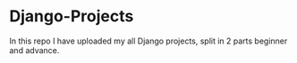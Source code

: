 # Django-Projects
In this repo I have uploaded my all Django projects, split in 2 parts beginner and advance.
